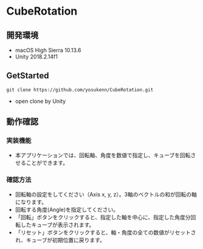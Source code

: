 # CubeRotation

## 開発環境
- macOS High Sierra 10.13.6
- Unity 2018.2.14f1

## GetStarted
```
git clone https://github.com/yosukenn/CubeRotation.git
```
- open clone by Unity

## 動作確認
### 実装機能
- 本アプリケーションでは、回転軸、角度を数値で指定し、キューブを回転させることができます。

### 確認方法
- 回転軸の設定をしてください（Axis x, y, z）。3軸のベクトルの和が回転の軸になります。
- 回転する角度(Angle)を指定してください。
- 「回転」ボタンをクリックすると、指定した軸を中心に、指定した角度分回転したキューブが表示されます。
- 「リセット」ボタンをクリックすると、軸・角度の全ての数値がリセットされ、キューブが初期位置に戻ります。
